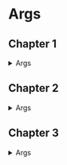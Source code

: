 # Args

## Chapter 1
<details>
   <summary>Args</summary>
  
| Version | Arg |
| - | - |
| Season 0 (all) | -noeac |
| Season 1 (all) | -noeac |
| Season 2 (all) | -noeac |
| Season 3 (all) | -noeac |
| Season 4 (all) | -noeac |
| Season 5 (only found 5.0 - 5.10) | -noeac |
| Season 6.10 (could be bugged) | -noeac -fromfl=be -fltoken= |
| Season 7.30 | -noeac -fromfl=be -fltoken=9c69a430i3c1c3d9i3e68A5c |
| Season 7.40 | -noeac -fromfl=be -fltoken=db04e37196g0h6h8e003c19d |
| Season 8.51 | -nobe -fromfl=eac -fltoken=hchc0906bb1bg83c3934fa31 |
| Season 9.30 | -nobe -fromfl=eac -fltoken=c2cdd5fc06cc27fdg7h9aE99 |
| Season 10.40 | -nobe -fromfl=eac -fltoken=h1cdhchd10150221h130eB56 |
  
</details>


## Chapter 2 
<details>
   <summary>Args</summary>
  
| Version | Arg |
| - | - |
| Season 11.00 | |
| Season 11.10 | |
| Season 11.20 | |
| Season 11.30 | |
| Season 11.40 | |
| Season 11.50 | |
| Season 12.00 | |
| Season 12.10 | |
| Season 12.20 | |
| Season 12.30 | |
| Season 12.40 | |
| Season 12.50 | |
| Season 12.60 | |
| Season 12.61 | -nobe -fromfl=eac -fltoken=919348d6add4c4c7c7507e61  |
| Season 13.00 | |
| Season 13.10 | |
| Season 13.20 | |
| Season 13.30 | |
| Season 13.40 | |
| Season 14.00 | |
| Season 14.10 | |
| Season 14.20 | -nobe -fromfl=eac -fltoken=d909e5f125fdgch8hai3bec4  |
| Season 14.30 | |
| Season 14.40 | |
| Season 14.50 | |
| Season 14.60 | -nobe -fromfl=eac -fltoken=919348d6add4c4c7c7507e61  |
| Season 15.00 | |
| Season 15.10 | |
| Season 15.20 | |
| Season 15.30 | |
| Season 15.40 | |
| Season 15.50 | |
| Season 16.00 | -nobe -fromfl=eac -fltoken=878a539bb09566c116cd776c (i think) |
| Season 16.10 | |
| Season 16.20 | -noeac -fromfl=be -fltoken=7d05d6869798a086b4bb6222 |
| Season 16.30 | -nobe -fromfl=eac -fltoken=07090915f029f53844e002f7 |
| Season 16.40 | -nobe -fromfl=eac -fltoken=424956542ca5057d82823a2a |
| Season 16.50 | -nobe -fromfl=eac -fltoken=03e11719g1bc2cf4254902g8 |
| Season 17.00 | -nobe -fromfl=eac -ftoken=67c57c7da1fa927cb1ad5a00  |
| Season 17.10 | -nobe -fromfl=eac -fltoken=e8eb05fag41046i3hd23c89c |
| Season 17.20 | -nobe -fromfl=eac -fltoken=93a04ba599d35acb76da8178 |
| Season 17.21 | -nobe -fromfl=eac -fltoken=93a04ba599d35acb76da8178 |
| Season 17.30 | -nobe -fromfl=eac -fltoken=77b9908d91e7aa96c6bd6814 |
| Season 17.40 | -nobe -fromfl=eac -fltoken=h0h3i1i20612f615f740eAc0 |
| Season 17.41 | -nobe -fromfl=eac -fltoken=h0h3i1i20612f615f740eAc0 |
| Season 17.50 | -noeac -fromfl=be -fltoken=f2f5f9g5gch03c090812d094 |
| Season 18.00 | -nobe -fromfl=eac -fltoken=a064a6b85c25cbb9ece88D8d |
| Season 18.10 | -noeac -fromfl=be -fltoken=020912211c40g052474d02f1 |
| Season 18.20 | -nobe -fromfl=eac -fltoken=3c836951cd605a77bc8132f4 |
| Season 18.30 | -nobe -fromfl=eac -fltoken=0bg9f435313840a04b5d0Fe0 |
  
</details>

## Chapter 3
<details>
   <summary>Args</summary>
  
| Version | Arg |
| - | - |
| Season 19.00 (all) | -nobe -fromfl=be -caldera=eyJhbGciOiJFUzI1NiIsInR5cCI6IkpXVCJ9.eyJhY2NvdW50X2lkIjoiZmY0YzEyMjQ5NzU5NGI5MGJlMDk1OWYxOGM2NWQwOGIiLCJnZW5lcmF0ZWQiOjE2NDEwOTI1NjUsImNhbGRlcmFHdWlkIjoiODQ0ODdkZmMtMGMxNC00YTUyLWFmYjgtNGY1ZWM5YzQyMjg0IiwiYWNQcm92aWRlciI6IkJhdHRsRXllIiwibm90ZXMiOiIiLCJmYWxsYmFjayI6ZmFsc2V9.E74n07NqNGmPPJ7NnK9EewIIb2Yjj3YP6Ghqrsd2iBe8e-z-ZkUiUwIH0DTd78yB5UDBDXdzOKBdsD0Mdjy5_A |
| Season 20.00 - 20.30 | -nobe -fromfl=be -caldera=eyJhbGciOiJFUzI1NiIsInR5cCI6IkpXVCJ9.eyJhY2NvdW50X2lkIjoiOWM1MDY1MTEwYzdhNGQ3MDk1ODYyZGE1ZWU4MTU5NjIiLCJnZW5lcmF0ZWQiOjE2NDc3ODMxMDcsImNhbGRlcmFHdWlkIjoiYmEwMmEyZWItZWU2NS00NjkxLWIwYWItNjUwMzE0ODRhMTQ3IiwiYWNQcm92aWRlciI6IkVhc3lBbnRpQ2hlYXQiLCJub3RlcyI6IiIsImZhbGxiYWNrIjpmYWxzZX0.U9a2eGUx9bSvc3fg-SQjr87O_vdxBC7GSfoUoIOxBDxeGFGQnSUABVt7lGA_Bq9d-s5mHQRWi6CfjWtUxxMTvA |
| Season 20.40 | -nobe -fromfl=be -caldera=eyJhbGciOiJFUzI1NiIsInR5cCI6IkpXVCJ9.eyJhY2NvdW50X2lkIjoiOWM1MDY1MTEwYzdhNGQ3MDk1ODYyZGE1ZWU4MTU5NjIiLCJnZW5lcmF0ZWQiOjE2NTM0MTQ1MTIsImNhbGRlcmFHdWlkIjoiZDVlYzgyZDMtMjk2ZS00MjMzLWJiYjUtZTA1NmVhZWZkN2YwIiwiYWNQcm92aWRlciI6IkVhc3lBbnRpQ2hlYXQiLCJub3RlcyI6IiIsImZhbGxiYWNrIjpmYWxzZX0.0kL2AHck9ZKLAYDNJaZEVokVPRzJFfC0Gsw0kAx2V1eWnRgOS2m_fMYgSqtkRoli7Pm5mwnKay8kW_RufuoGfA |
| Season 21.00 | -noeac -fromfl=be -caldera=eyJhbGciOiJFUzI1NiIsInR5cCI6IkpXVCJ9.eyJhY2NvdW50X2lkIjoiOWM1MDY1MTEwYzdhNGQ3MDk1ODYyZGE1ZWU4MTU5NjIiLCJnZW5lcmF0ZWQiOjE2NTQ0MzU1MjYsImNhbGRlcmFHdWlkIjoiN2NjMjg0ZmYtMmM3Mi00OGY4LWI4ZTctYTc1MjI2MTdhODczIiwiYWNQcm92aWRlciI6IkJhdHRsRXllIiwibm90ZXMiOiIiLCJmYWxsYmFjayI6ZmFsc2V9.UmtiS1v4hnrxTy-EWv0g0VZna0MSwDspmxg1VOb2PnugFglMY7bU8U9Oh6jt-B9W8IxfFiSlk1jCqLjNuBI6fw |
  
</details>
